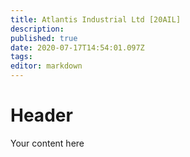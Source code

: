 ```yaml
---
title: Atlantis Industrial Ltd [20AIL]
description: 
published: true
date: 2020-07-17T14:54:01.097Z
tags: 
editor: markdown
---
```


# Header
Your content here